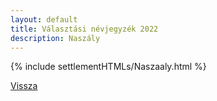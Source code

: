 ```yaml
---
layout: default
title: Választási névjegyzék 2022
description: Naszály
---
```


{% include settlementHTMLs/Naszaaly.html %}

[Vissza](./)